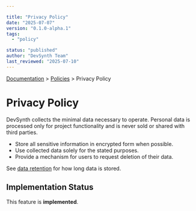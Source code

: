 ```yaml
---

title: "Privacy Policy"
date: "2025-07-07"
version: "0.1.0-alpha.1"
tags:
  - "policy"

status: "published"
author: "DevSynth Team"
last_reviewed: "2025-07-10"
---
```

<div class="breadcrumbs">
<a href="../index.md">Documentation</a> &gt; <a href="index.md">Policies</a> &gt; Privacy Policy
</div>

# Privacy Policy

DevSynth collects the minimal data necessary to operate. Personal data is processed only for project functionality and is never sold or shared with third parties.

- Store all sensitive information in encrypted form when possible.
- Use collected data solely for the stated purposes.
- Provide a mechanism for users to request deletion of their data.


See [data retention](data_retention.md) for how long data is stored.
## Implementation Status

This feature is **implemented**.
